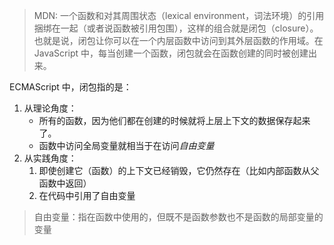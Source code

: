 > MDN: 一个函数和对其周围状态（lexical environment，词法环境）的引用捆绑在一起（或者说函数被引用包围），这样的组合就是闭包（closure）。也就是说，闭包让你可以在一个内层函数中访问到其外层函数的作用域。在 JavaScript 中，每当创建一个函数，闭包就会在函数创建的同时被创建出来。

ECMAScript 中，闭包指的是：

1. 从理论角度：
   - 所有的函数，因为他们都在创建的时候就将上层上下文的数据保存起来了。
   - 函数中访问全局变量就相当于在访问*自由变量*
2. 从实践角度：
   1. 即使创建它（函数）的上下文已经销毁，它仍然存在（比如内部函数从父函数中返回）
   2. 在代码中引用了自由变量

> 自由变量：指在函数中使用的，但既不是函数参数也不是函数的局部变量的变量
